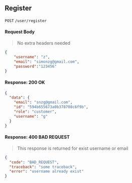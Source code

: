 ## Register

`POST` `/user/register`

#### Request Body

> No extra headers needed

```json
{
    "username": "z",
    "email": "simonzg@gmail.com",
    "password":"123456"
}
```

#### Response: 200 OK

```json
{
  "data": {
    "email": "snzg@gmail.com",
    "id": "594b655673a0b378708c6f9b",
    "role": "customer",
    "username": "g"
  }
}
```

#### Response: 400 BAD REQUEST

> This response is returned for exist username or email

```json
{
  "code": "BAD_REQUEST",
  "traceback": "some traceback",
  "error": "username already exist"
}
```
